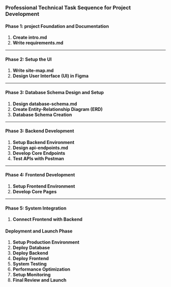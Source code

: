 
### Professional Technical Task Sequence for Project Development  

#### **Phase 1: project Foundation and Documentation**
1. **Create intro.md**  
2. **Write requirements.md**  

---

#### **Phase 2: Setup the UI**  
1. **Write site-map.md**
2. **Design User Interface (UI) in Figma**

---

#### **Phase 3: Database Schema Design and Setup**  
1. **Design database-schema.md**
2. **Create Entity-Relationship Diagram (ERD)**
3. **Database Schema Creation**

---

#### **Phase 3: Backend Development**  
1. **Setup Backend Environment**  
2. **Design api-endpoints.md**  
3. **Develop Core Endpoints**  
4. **Test APIs with Postman**  

---

#### **Phase 4: Frontend Development**  
1. **Setup Frontend Environment**  
2. **Develop Core Pages**  

---

#### **Phase 5: System Integration**  
1. **Connect Frontend with Backend** 

#### **Deployment and Launch Phase**
1. **Setup Production Environment**  
2. **Deploy Database**  
3. **Deploy Backend**  
4. **Deploy Frontend**  
5. **System Testing**  
6. **Performance Optimization**  
7. **Setup Monitoring**  
8. **Final Review and Launch**  